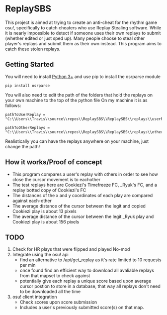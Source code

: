 # ReplaySBS

This project is aimed at trying to create an anti-cheat for the rhythm game osu!, specifically to catch cheaters who use Replay Stealing software. While it is nearly impossible to detect if someone uses their own replays to submit (whether edited or just sped up). Many people choose to steal other player's replays and submit them as their own instead. This program aims to catch these stolen replays. 

## Getting Started

You will need to install [Python 3+](https://www.python.org/downloads/) and use pip to install the osrparse module

```
pip install osrparse
```

You will also need to edit the path of the folders that hold the replays on your own machine to the top of the python file
On my machine it is as follows: 

```
pathToUserReplay = "C:\\Users\\Travis\\source\\repos\\ReplaySBS\\ReplaySBS\\replays\\userReplay\\"

pathToOtherReplays = "C:\\Users\\Travis\\source\\repos\\ReplaySBS\\ReplaySBS\\replays\\otherReplays\\"
```

Realistically you can have the replays anywhere on your machine, just change the path!

## How it works/Proof of concept
- This program compares a user's replay with others in order to see how close the cursor movement is to eachother
- The test replays here are Cookiezi's Timefreeze  FC, _Ryuk's FC, and a replay botted copy of Cookiezi's FC
- The distances of the x and y coordinates of each play are compared against each-other
- The average distance of the cursor between the legit and copied Cookiezi play is about 13 pixels
- The average distance of the cursor between the legit _Ryuk play and Cookiezi play is about 156 pixels


## TODO
1. Check for HR plays that were flipped and played No-mod
2. Integrate using the osu! api
   - find an alternative to /api/get_replay as it's rate limited to 10 requests per min
   - once found find an efficient way to download all avaliable replays from that mapset to check against
   - potentially give each replay a unique score based upon average cursor postion to store in a database, that way all replays don't need to be downloaded all the time
3. osu! client integration 
   - Check scores upon score submission
   - Includes a user's previously submitted score(s) on that map. 
